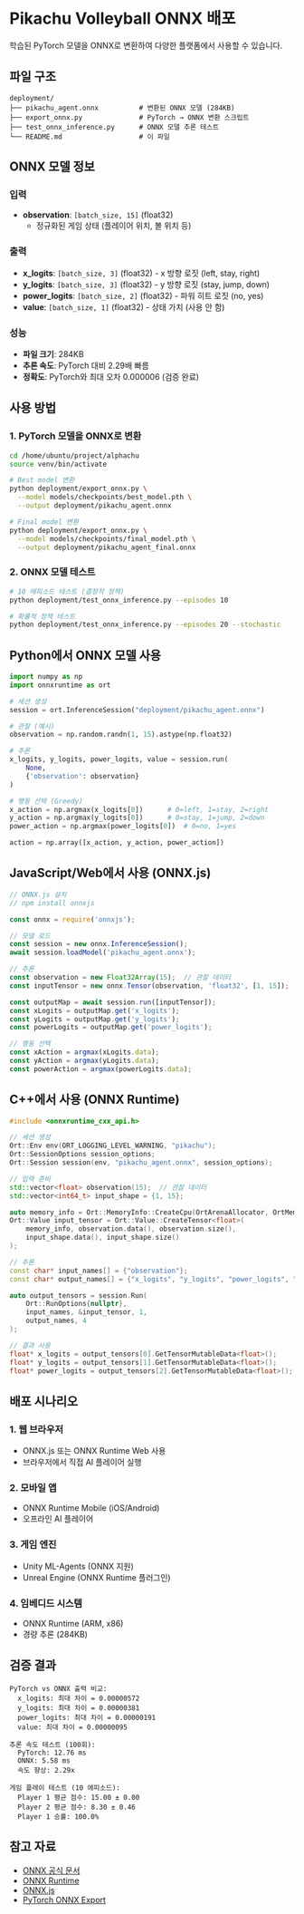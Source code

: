 # Pikachu Volleyball ONNX 배포

학습된 PyTorch 모델을 ONNX로 변환하여 다양한 플랫폼에서 사용할 수 있습니다.

## 파일 구조

```
deployment/
├── pikachu_agent.onnx          # 변환된 ONNX 모델 (284KB)
├── export_onnx.py              # PyTorch → ONNX 변환 스크립트
├── test_onnx_inference.py      # ONNX 모델 추론 테스트
└── README.md                   # 이 파일
```

## ONNX 모델 정보

### 입력
- **observation**: `[batch_size, 15]` (float32)
  - 정규화된 게임 상태 (플레이어 위치, 볼 위치 등)

### 출력
- **x_logits**: `[batch_size, 3]` (float32) - x 방향 로짓 (left, stay, right)
- **y_logits**: `[batch_size, 3]` (float32) - y 방향 로짓 (stay, jump, down)
- **power_logits**: `[batch_size, 2]` (float32) - 파워 히트 로짓 (no, yes)
- **value**: `[batch_size, 1]` (float32) - 상태 가치 (사용 안 함)

### 성능
- **파일 크기**: 284KB
- **추론 속도**: PyTorch 대비 2.29배 빠름
- **정확도**: PyTorch와 최대 오차 0.000006 (검증 완료)

## 사용 방법

### 1. PyTorch 모델을 ONNX로 변환

```bash
cd /home/ubuntu/project/alphachu
source venv/bin/activate

# Best model 변환
python deployment/export_onnx.py \
  --model models/checkpoints/best_model.pth \
  --output deployment/pikachu_agent.onnx

# Final model 변환
python deployment/export_onnx.py \
  --model models/checkpoints/final_model.pth \
  --output deployment/pikachu_agent_final.onnx
```

### 2. ONNX 모델 테스트

```bash
# 10 에피소드 테스트 (결정적 정책)
python deployment/test_onnx_inference.py --episodes 10

# 확률적 정책 테스트
python deployment/test_onnx_inference.py --episodes 20 --stochastic
```

## Python에서 ONNX 모델 사용

```python
import numpy as np
import onnxruntime as ort

# 세션 생성
session = ort.InferenceSession("deployment/pikachu_agent.onnx")

# 관찰 (예시)
observation = np.random.randn(1, 15).astype(np.float32)

# 추론
x_logits, y_logits, power_logits, value = session.run(
    None, 
    {'observation': observation}
)

# 행동 선택 (Greedy)
x_action = np.argmax(x_logits[0])      # 0=left, 1=stay, 2=right
y_action = np.argmax(y_logits[0])      # 0=stay, 1=jump, 2=down
power_action = np.argmax(power_logits[0])  # 0=no, 1=yes

action = np.array([x_action, y_action, power_action])
```

## JavaScript/Web에서 사용 (ONNX.js)

```javascript
// ONNX.js 설치
// npm install onnxjs

const onnx = require('onnxjs');

// 모델 로드
const session = new onnx.InferenceSession();
await session.loadModel('pikachu_agent.onnx');

// 추론
const observation = new Float32Array(15);  // 관찰 데이터
const inputTensor = new onnx.Tensor(observation, 'float32', [1, 15]);

const outputMap = await session.run([inputTensor]);
const xLogits = outputMap.get('x_logits');
const yLogits = outputMap.get('y_logits');
const powerLogits = outputMap.get('power_logits');

// 행동 선택
const xAction = argmax(xLogits.data);
const yAction = argmax(yLogits.data);
const powerAction = argmax(powerLogits.data);
```

## C++에서 사용 (ONNX Runtime)

```cpp
#include <onnxruntime_cxx_api.h>

// 세션 생성
Ort::Env env(ORT_LOGGING_LEVEL_WARNING, "pikachu");
Ort::SessionOptions session_options;
Ort::Session session(env, "pikachu_agent.onnx", session_options);

// 입력 준비
std::vector<float> observation(15);  // 관찰 데이터
std::vector<int64_t> input_shape = {1, 15};

auto memory_info = Ort::MemoryInfo::CreateCpu(OrtArenaAllocator, OrtMemTypeDefault);
Ort::Value input_tensor = Ort::Value::CreateTensor<float>(
    memory_info, observation.data(), observation.size(), 
    input_shape.data(), input_shape.size()
);

// 추론
const char* input_names[] = {"observation"};
const char* output_names[] = {"x_logits", "y_logits", "power_logits", "value"};

auto output_tensors = session.Run(
    Ort::RunOptions{nullptr}, 
    input_names, &input_tensor, 1,
    output_names, 4
);

// 결과 사용
float* x_logits = output_tensors[0].GetTensorMutableData<float>();
float* y_logits = output_tensors[1].GetTensorMutableData<float>();
float* power_logits = output_tensors[2].GetTensorMutableData<float>();
```

## 배포 시나리오

### 1. 웹 브라우저
- ONNX.js 또는 ONNX Runtime Web 사용
- 브라우저에서 직접 AI 플레이어 실행

### 2. 모바일 앱
- ONNX Runtime Mobile (iOS/Android)
- 오프라인 AI 플레이어

### 3. 게임 엔진
- Unity ML-Agents (ONNX 지원)
- Unreal Engine (ONNX Runtime 플러그인)

### 4. 임베디드 시스템
- ONNX Runtime (ARM, x86)
- 경량 추론 (284KB)

## 검증 결과

```
PyTorch vs ONNX 출력 비교:
  x_logits: 최대 차이 = 0.00000572
  y_logits: 최대 차이 = 0.00000381
  power_logits: 최대 차이 = 0.00000191
  value: 최대 차이 = 0.00000095

추론 속도 테스트 (100회):
  PyTorch: 12.76 ms
  ONNX: 5.58 ms
  속도 향상: 2.29x

게임 플레이 테스트 (10 에피소드):
  Player 1 평균 점수: 15.00 ± 0.00
  Player 2 평균 점수: 8.30 ± 0.46
  Player 1 승률: 100.0%
```

## 참고 자료

- [ONNX 공식 문서](https://onnx.ai/)
- [ONNX Runtime](https://onnxruntime.ai/)
- [ONNX.js](https://github.com/microsoft/onnxjs)
- [PyTorch ONNX Export](https://pytorch.org/docs/stable/onnx.html)

